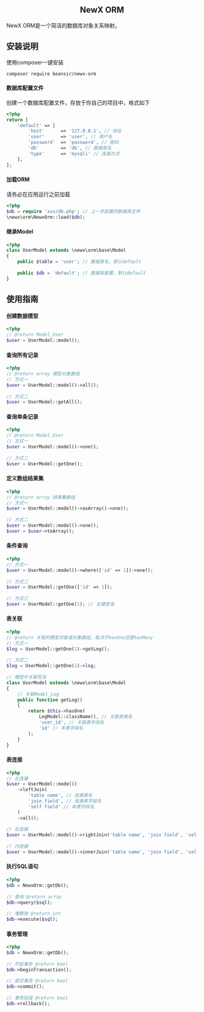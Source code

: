 <h2 align="center">NewX ORM</h2>

NewX ORM是一个简洁的数据库对象关系映射。

## 安装说明
使用composer一键安装
```
composer require beansir/newx-orm
```

#### 数据库配置文件
创建一个数据库配置文件，存放于你自己的项目中，格式如下
```php
<?php
return [
    'default' => [
        'host'      => '127.0.0.1', // 地址
        'user'      => 'user', // 用户名
        'password'  => 'password', // 密码
        'db'        => 'db', // 数据库名
        'type'      => 'mysqli' // 连接方式
    ],
];
```

#### 加载ORM
请务必在应用运行之前加载
```php
<?php
$db = require 'xxx/db.php'; // 上一步配置的数据库文件
\newx\orm\NewxOrm::load($db);
```

#### 继承Model
```php
<?php
class UserModel extends \newx\orm\base\Model
{
    public $table = 'user'; // 数据表名，默认default
    
    public $db = 'default'; // 数据库配置，默认default
}
```

## 使用指南

#### 创建数据模型
```php
<?php
// @return Model_User
$user = UserModel::model();
```

#### 查询所有记录
```php
<?php
// @return array 模型对象数组
// 方式一
$user = UserModel::model()->all();
 
// 方式二
$user = UserModel::getAll();
```

#### 查询单条记录
```php
<?php
// @return Model_User
// 方式一
$user = UserModel::model()->one();
 
// 方式二
$user = UserModel::getOne();
```

#### 定义数组结果集
```php
<?php
// @return array 结果集数组
// 方式一
$user = UserModel::model()->asArray()->one();
 
// 方式二
$user = UserModel::model()->one();
$user = $user->toArray();
```

#### 条件查询
```php
<?php
// 方式一
$user = UserModel::model()->where(['id' => 1])->one();
  
// 方式二
$user = UserModel::getOne(['id' => 1]);
 
// 方式三
$user = UserModel::getOne(1); // 主键查询
```

#### 表关联
```php
<?php
// @return 关联的模型对象或对象数组，取决于hasOne还是hasMany
// 方式一
$log = UserModel::getOne(1)->getLog();
 
// 方式二
$log = UserModel::getOne(1)->log;
 
// 模型中关联写法
class UserModel extends \newx\orm\base\Model
{
    // 关联Model_Log
    public function getLog()
    {
        return $this->hasOne(
            LogModel::className(), // 关联表类名
            'user_id', // 关联表字段名
            'id' // 本表字段名
        );
    }
}
```

#### 表连接
```php
<?php
// 左连接
$user = UserModel::model()
    ->leftJoin(
        'table name', // 连接表名
        'join field', // 连接表字段名
        'self field' // 本表字段名
    )
    ->all();
 
// 右连接
$user = UserModel::model()->rightJoin('table name', 'join field', 'self field')->all();
 
// 内连接
$user = UserModel::model()->innerJoin('table name', 'join field', 'self field')->all();
```

#### 执行SQL语句
```php
<?php
$db = NewxOrm::getDb();
 
// 查询 @return array
$db->query($sql);
 
// 增删改 @return int
$db->execute($sql);
```

#### 事务管理
```php
<?php
$db = NewxOrm::getDb();
 
// 开启事务 @return bool
$db->beginTransaction();
 
// 提交事务 @return bool
$db->commit();
 
// 事务回滚 @return bool
$db->rollback();
```